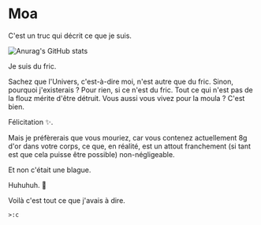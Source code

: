 # Moa
C'est un truc qui décrit ce que je suis.

![Anurag's GitHub stats](https://github-readme-stats.vercel.app/api?username=anuraghazra&show_icons=true&theme=radical)

Je suis du fric.

Sachez que l'Univers, c'est-à-dire moi, n'est autre que du fric. Sinon, pourquoi j'existerais ? Pour rien, si ce n'est du fric. Tout ce qui n'est pas de la flouz mérite d'être détruit. Vous aussi vous vivez pour la moula ? C'est bien.

Félicitation ✨.

Mais je préfèrerais que vous mouriez, car vous contenez actuellement 8g d'or dans votre corps, ce que, en réalité, est un attout franchement (si tant est que cela puisse être possible) non-négligeable.

Et non c'était une blague.

Huhuhuh. 🤭

Voilà c'est tout ce que j'avais à dire.

`>:c`
